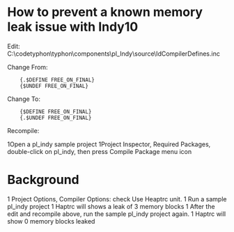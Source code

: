 # How to prevent a known memory leak issue with Indy10

Edit:	C:\codetyphon\typhon\components\pl_Indy\source\IdCompilerDefines.inc

Change From:
	
		{.$DEFINE FREE_ON_FINAL}
		{$UNDEF FREE_ON_FINAL}
		
Change To:
	
		{$DEFINE FREE_ON_FINAL}
		{.$UNDEF FREE_ON_FINAL}
	
Recompile:

1Open a pl_indy sample project
1Project Inspector, Required Packages, double-click on pl_indy, then press Compile Package menu icon
		
# Background

1 Project Options, Compiler Options: check Use Heaptrc unit.
1 Run a sample pl_indy project
1 Haptrc will shows a leak of 3 memory blocks
1 After the edit and recompile above, run the sample pl_indy project again.
1 Haptrc will show 0 memory blocks leaked

